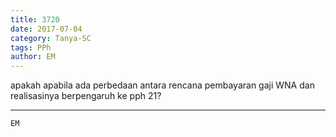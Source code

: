 ```yaml
---
title: 3720
date: 2017-07-04
category: Tanya-SC
tags: PPh
author: EM
---
```


apakah apabila ada perbedaan antara rencana pembayaran gaji WNA dan realisasinya berpengaruh ke pph 21?

---



`EM`
